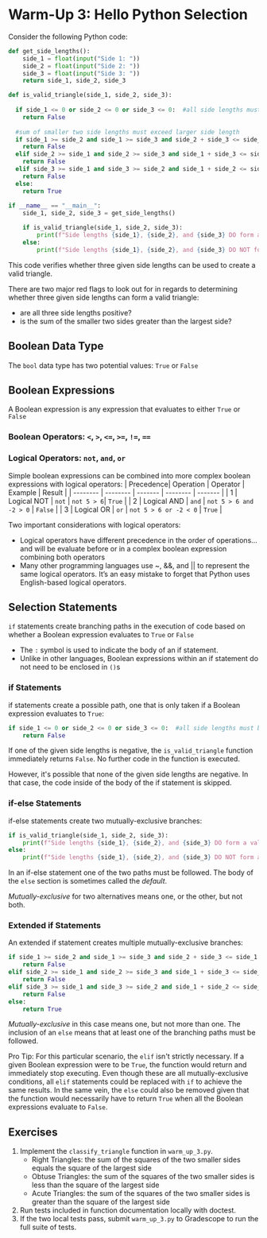 # Warm-Up 3: Hello Python Selection
Consider the following Python code:
```Python
def get_side_lengths():
    side_1 = float(input("Side 1: "))
    side_2 = float(input("Side 2: "))
    side_3 = float(input("Side 3: "))
    return side_1, side_2, side_3

def is_valid_triangle(side_1, side_2, side_3):
  
  if side_1 <= 0 or side_2 <= 0 or side_3 <= 0:  #all side lengths must be positive
    return False
  
  #sum of smaller two side lengths must exceed larger side length
  if side_1 >= side_2 and side_1 >= side_3 and side_2 + side_3 <= side_1: 
    return False
  elif side_2 >= side_1 and side_2 >= side_3 and side_1 + side_3 <= side_2:
    return False
  elif side_3 >= side_1 and side_3 >= side_2 and side_1 + side_2 <= side_3:
    return False
  else:
    return True
    
if __name__ == "__main__":
    side_1, side_2, side_3 = get_side_lengths()

    if is_valid_triangle(side_1, side_2, side_3): 
        print(f"Side lengths {side_1}, {side_2}, and {side_3} DO form a valid triangle.")
    else:
        print(f"Side lengths {side_1}, {side_2}, and {side_3} DO NOT form a valid triangle.")
```
This code verifies whether three given side lengths can be used to create a valid triangle. 

There are two major red flags to look out for in regards to determining whether three given side lengths can form a valid triangle:
- are all three side lengths positive?
- is the sum of the smaller two sides greater than the largest side?

## Boolean Data Type
The `bool` data type has two potential values: `True` or `False`

## Boolean Expressions
A Boolean expression is any expression that evaluates to either `True` or `False`

### Boolean Operators: `<`, `>`, `<=`, `>=`, `!=`, `==`

### Logical Operators: `not`, `and`, `or`
Simple boolean expressions can be combined into more complex boolean expressions with logical operators:
| Precedence| Operation    | Operator |  Example  |  Result  |
| -------- | -------- | ------- | -------- | ------- |
| 1 | Logical NOT  | `not` | `not 5 > 6`| `True` |
| 2 | Logical AND  | `and` | `not 5 > 6 and -2 > 0` | `False` |
| 3 | Logical OR  | `or` | `not 5 > 6 or -2 < 0` | `True`  |

Two important considerations with logical operators:
- Logical operators have different precedence in the order of operations… and will be evaluate before or in a complex boolean expression combining both operators
- Many other programming languages use ~, &&, and || to represent the same logical operators. It’s an easy mistake to forget that Python uses English-based logical operators.


## Selection Statements
`if` statements create branching paths in the execution of code based on whether a Boolean expression evaluates to `True` or `False`
- The `:` symbol is used to indicate the body of an if statement.
- Unlike in other languages, Boolean expressions within an if statement do not need to be enclosed in `()`s

### if Statements
if statements create a possible path, one that is only taken if a Boolean expression evaluates to `True`:
```python
if side_1 <= 0 or side_2 <= 0 or side_3 <= 0:  #all side lengths must be positive
    return False
```
If one of the given side lengths is negative, the `is_valid_triangle` function immediately returns `False`. No further code in the function is executed.

However, it's possible that none of the given side lengths are negative. In that case, the code inside of the body of the if statement is skipped.

### if-else Statements
if-else statements create two mutually-exclusive branches:
```python
if is_valid_triangle(side_1, side_2, side_3): 
    print(f"Side lengths {side_1}, {side_2}, and {side_3} DO form a valid triangle.")
else:
    print(f"Side lengths {side_1}, {side_2}, and {side_3} DO NOT form a valid triangle.")
```
In an if-else statement one of the two paths must be followed. The body of the `else` section is sometimes called the *default*.

*Mutually-exclusive* for two alternatives means one, or the other, but not both. 

### Extended if Statements
An extended if statement creates multiple mutually-exclusive branches:
```python
if side_1 >= side_2 and side_1 >= side_3 and side_2 + side_3 <= side_1: 
    return False
elif side_2 >= side_1 and side_2 >= side_3 and side_1 + side_3 <= side_2:
    return False
elif side_3 >= side_1 and side_3 >= side_2 and side_1 + side_2 <= side_3:
    return False
else:
    return True
```
*Mutually-exclusive* in this case means one, but not more than one. The inclusion of an `else` means that at least one of the branching paths must be followed.

Pro Tip: For this particular scenario, the `elif` isn't strictly necessary. If a given Boolean expression were to be `True`, the function would return and immediately stop executing. Even though these are all mutually-exclusive conditions, all `elif` statements could be replaced with `if` to achieve the same results. In the same vein, the `else` could also be removed given that the function would necessarily have to return `True` when all the Boolean expressions evaluate to `False`. 

## Exercises
1. Implement the `classify_triangle` function in `warm_up_3.py`.
    - Right Triangles: the sum of the squares of the two smaller sides equals the square of the largest side
    - Obtuse Triangles: the sum of the squares of the two smaller sides is less than the square of the largest side
    - Acute Triangles: the sum of the squares of the two smaller sides is greater than the square of the largest side
2. Run tests included in function documentation locally with doctest.
3. If the two local tests pass, submit `warm_up_3.py` to Gradescope to run the full suite of tests.  
